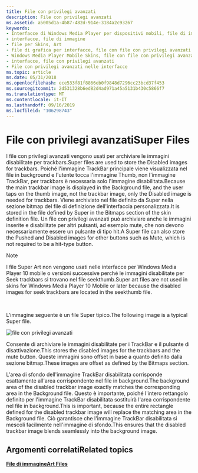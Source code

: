 ```yaml
---
title: File con privilegi avanzati
description: File con privilegi avanzati
ms.assetid: a5005d1a-4b87-482d-914e-3184a2c93267
keywords:
- Interfacce di Windows Media Player per dispositivi mobili, file di immagine
- interfacce, file di immagine
- file per Skins, Art
- file di grafica per interfacce, file con file con privilegi avanzati
- Windows Media Player Mobile Skins, file con file con privilegi avanzati
- interfacce, file con privilegi avanzati
- File con privilegi avanzati nelle interfacce
ms.topic: article
ms.date: 05/31/2018
ms.openlocfilehash: ece533f81f8866eb0f9848d7296cc23bcd37f453
ms.sourcegitcommit: 2d531328b6ed82d4ad971a45a5131b430c5866f7
ms.translationtype: MT
ms.contentlocale: it-IT
ms.lasthandoff: 09/16/2019
ms.locfileid: "106298743"
---
```

# <a name="super-files"></a><span data-ttu-id="d594a-110">File con privilegi avanzati</span><span class="sxs-lookup"><span data-stu-id="d594a-110">Super Files</span></span>

<span data-ttu-id="d594a-111">I file con privilegi avanzati vengono usati per archiviare le immagini disabilitate per trackbars.</span><span class="sxs-lookup"><span data-stu-id="d594a-111">Super files are used to store the Disabled images for trackbars.</span></span> <span data-ttu-id="d594a-112">Poiché l'immagine TrackBar principale viene visualizzata nel file in background e l'utente tocca l'immagine Thumb, non l'immagine TrackBar, per trackbars è necessaria solo l'immagine disabilitata.</span><span class="sxs-lookup"><span data-stu-id="d594a-112">Because the main trackbar image is displayed in the Background file, and the user taps on the thumb image, not the trackbar image, only the Disabled image is needed for trackbars.</span></span> <span data-ttu-id="d594a-113">Viene archiviato nel file definito da Super nella sezione bitmap del file di definizione dell'interfaccia personalizzata.</span><span class="sxs-lookup"><span data-stu-id="d594a-113">It is stored in the file defined by Super in the Bitmaps section of the skin definition file.</span></span> <span data-ttu-id="d594a-114">Un file con privilegi avanzati può archiviare anche le immagini inserite e disabilitate per altri pulsanti, ad esempio mute, che non devono necessariamente essere un pulsante di tipo hit.</span><span class="sxs-lookup"><span data-stu-id="d594a-114">A Super file can also store the Pushed and Disabled images for other buttons such as Mute, which is not required to be a hit-type button.</span></span>

> [!Note]  
> <span data-ttu-id="d594a-115">I file Super Art non vengono usati nelle interfacce per Windows Media Player 10 mobile o versioni successive perché le immagini disabilitate per Seek trackbars si trovano nel file seekthumb.</span><span class="sxs-lookup"><span data-stu-id="d594a-115">Super art files are not used in skins for Windows Media Player 10 Mobile or later because the disabled images for seek trackbars are located in the seekthumb file.</span></span>

 

<span data-ttu-id="d594a-116">L'immagine seguente è un file Super tipico.</span><span class="sxs-lookup"><span data-stu-id="d594a-116">The following image is a typical Super file.</span></span>

![file con privilegi avanzati](images/cesdksup.png)

<span data-ttu-id="d594a-118">Consente di archiviare le immagini disabilitate per i TrackBar e il pulsante di disattivazione.</span><span class="sxs-lookup"><span data-stu-id="d594a-118">This stores the disabled images for the trackbars and the mute button.</span></span> <span data-ttu-id="d594a-119">Queste immagini sono offset in base a quanto definito dalla sezione bitmap.</span><span class="sxs-lookup"><span data-stu-id="d594a-119">These images are offset as defined by the Bitmaps section.</span></span>

<span data-ttu-id="d594a-120">L'area di sfondo dell'immagine TrackBar disabilitata corrisponde esattamente all'area corrispondente nel file in background.</span><span class="sxs-lookup"><span data-stu-id="d594a-120">The background area of the disabled trackbar image exactly matches the corresponding area in the Background file.</span></span> <span data-ttu-id="d594a-121">Questo è importante, poiché l'intero rettangolo definito per l'immagine TrackBar disabilitata sostituirà l'area corrispondente nel file in background.</span><span class="sxs-lookup"><span data-stu-id="d594a-121">This is important, because the entire rectangle defined for the disabled trackbar image will replace the matching area in the Background file.</span></span> <span data-ttu-id="d594a-122">Ciò garantisce che l'immagine TrackBar disabilitata si mescoli facilmente nell'immagine di sfondo.</span><span class="sxs-lookup"><span data-stu-id="d594a-122">This ensures that the disabled trackbar image blends seamlessly into the background image.</span></span>

## <a name="related-topics"></a><span data-ttu-id="d594a-123">Argomenti correlati</span><span class="sxs-lookup"><span data-stu-id="d594a-123">Related topics</span></span>

<dl> <dt>

[<span data-ttu-id="d594a-124">**File di immagine**</span><span class="sxs-lookup"><span data-stu-id="d594a-124">**Art Files**</span></span>](art-files-mobile.md)
</dt> </dl>

 

 




